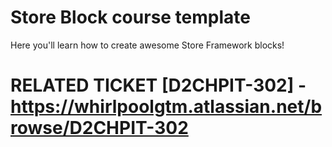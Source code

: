 # Store Block course template

Here you'll learn how to create awesome Store Framework blocks!

# RELATED TICKET [D2CHPIT-302] - https://whirlpoolgtm.atlassian.net/browse/D2CHPIT-302
